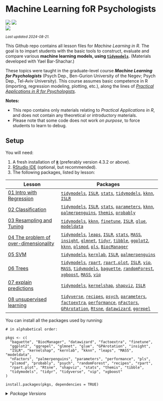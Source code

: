 
# Machine Learning foR Psychologists

[![](https://img.shields.io/badge/Open%20Educational%20Resources-Compatable-brightgreen.png)](https://creativecommons.org/about/program-areas/education-oer/)
[![](https://img.shields.io/badge/CC-BY--NC%204.0-lightgray)](http://creativecommons.org/licenses/by-nc/4.0/)  
[![](https://img.shields.io/badge/Language-R-blue.png)](http://cran.r-project.org/)

<sub>*Last updated 2024-08-21.*</sub>

This Github repo contains all lesson files for *Machine Learning in R*.
The goal is to impart students with the basic tools to construct,
evaluate and compare various **machine learning models, using
[`tidymodels`](https://www.tidymodels.org/)**. (Materials developed with
Yael Bar-Shachar.)

These topics were taught in the graduate-level course ***Machine
Learning for Psychologists*** (Psych Dep., Ben-Gurion University of the
Negev; Psych Dep., Tel-Aviv University). This course assumes basic
competence in R (importing, regression modeling, plotting, etc.), along
the lines of [*Practical Applications in R for
Psychologists*](https://github.com/mattansb/Practical-Applications-in-R-for-Psychologists).

**Notes:**

- This repo contains only materials relating to *Practical Applications
  in R*, and does not contain any theoretical or introductory
  materials.  
- Please note that some code does not work *on purpose*, to force
  students to learn to debug.

## Setup

You will need:

1.  A fresh installation of [**`R`**](https://cran.r-project.org/)
    (preferably version 4.3.2 or above).
2.  [RStudio IDE](https://www.rstudio.com/products/rstudio/download/)
    (optional, but recommended).
3.  The following packages, listed by lesson:

| Lesson                                                                                  | Packages                                                                                                                                                                                                                                                                                                                                                                                                                                                                                                                                                                                                                                                                                                                                                                                       |
|-----------------------------------------------------------------------------------------|------------------------------------------------------------------------------------------------------------------------------------------------------------------------------------------------------------------------------------------------------------------------------------------------------------------------------------------------------------------------------------------------------------------------------------------------------------------------------------------------------------------------------------------------------------------------------------------------------------------------------------------------------------------------------------------------------------------------------------------------------------------------------------------------|
| [01 Intro with Regression](/01%20Intro%20with%20Regression)                             | [`tidymodels`](https://CRAN.R-project.org/package=tidymodels), [`ISLR`](https://CRAN.R-project.org/package=ISLR), [`stats`](https://CRAN.R-project.org/package=stats), [`tidymodels`](https://CRAN.R-project.org/package=tidymodels), [`kknn`](https://CRAN.R-project.org/package=kknn), [`ISLR`](https://CRAN.R-project.org/package=ISLR)                                                                                                                                                                                                                                                                                                                                                                                                                                                     |
| [02 Classification](/02%20Classification)                                               | [`tidymodels`](https://CRAN.R-project.org/package=tidymodels), [`ISLR`](https://CRAN.R-project.org/package=ISLR), [`stats`](https://CRAN.R-project.org/package=stats), [`parameters`](https://CRAN.R-project.org/package=parameters), [`kknn`](https://CRAN.R-project.org/package=kknn), [`palmerpenguins`](https://CRAN.R-project.org/package=palmerpenguins), [`themis`](https://CRAN.R-project.org/package=themis), [`probably`](https://CRAN.R-project.org/package=probably)                                                                                                                                                                                                                                                                                                               |
| [03 Resampling and Tuning](/03%20Resampling%20and%20Tuning)                             | [`tidymodels`](https://CRAN.R-project.org/package=tidymodels), [`kknn`](https://CRAN.R-project.org/package=kknn), [`finetune`](https://CRAN.R-project.org/package=finetune), [`ISLR`](https://CRAN.R-project.org/package=ISLR), [`glue`](https://CRAN.R-project.org/package=glue), [`modeldata`](https://CRAN.R-project.org/package=modeldata)                                                                                                                                                                                                                                                                                                                                                                                                                                                 |
| [04 The problem of over-dimensionality](/04%20The%20problem%20of%20over-dimensionality) | [`tidymodels`](https://CRAN.R-project.org/package=tidymodels), [`leaps`](https://CRAN.R-project.org/package=leaps), [`ISLR`](https://CRAN.R-project.org/package=ISLR), [`stats`](https://CRAN.R-project.org/package=stats), [`MASS`](https://CRAN.R-project.org/package=MASS), [`insight`](https://CRAN.R-project.org/package=insight), [`glmnet`](https://CRAN.R-project.org/package=glmnet), [`tidyr`](https://CRAN.R-project.org/package=tidyr), [`tibble`](https://CRAN.R-project.org/package=tibble), [`ggplot2`](https://CRAN.R-project.org/package=ggplot2), [`kknn`](https://CRAN.R-project.org/package=kknn), [`plsmod`](https://CRAN.R-project.org/package=plsmod), [`pls`](https://CRAN.R-project.org/package=pls), [`BiocManager`](https://CRAN.R-project.org/package=BiocManager) |
| [05 SVM](/05%20SVM)                                                                     | [`tidymodels`](https://CRAN.R-project.org/package=tidymodels), [`kernlab`](https://CRAN.R-project.org/package=kernlab), [`ISLR`](https://CRAN.R-project.org/package=ISLR), [`palmerpenguins`](https://CRAN.R-project.org/package=palmerpenguins)                                                                                                                                                                                                                                                                                                                                                                                                                                                                                                                                               |
| [06 Trees](/06%20Trees)                                                                 | [`tidymodels`](https://CRAN.R-project.org/package=tidymodels), [`rpart`](https://CRAN.R-project.org/package=rpart), [`rpart.plot`](https://CRAN.R-project.org/package=rpart.plot), [`ISLR`](https://CRAN.R-project.org/package=ISLR), [`vip`](https://CRAN.R-project.org/package=vip), [`MASS`](https://CRAN.R-project.org/package=MASS), [`tidymodels`](https://CRAN.R-project.org/package=tidymodels), [`baguette`](https://CRAN.R-project.org/package=baguette), [`randomForest`](https://CRAN.R-project.org/package=randomForest), [`xgboost`](https://CRAN.R-project.org/package=xgboost), [`MASS`](https://CRAN.R-project.org/package=MASS), [`vip`](https://CRAN.R-project.org/package=vip)                                                                                             |
| [07 explain predictions](/07%20explain%20predictions)                                   | [`tidymodels`](https://CRAN.R-project.org/package=tidymodels), [`kernelshap`](https://CRAN.R-project.org/package=kernelshap), [`shapviz`](https://CRAN.R-project.org/package=shapviz), [`ISLR`](https://CRAN.R-project.org/package=ISLR)                                                                                                                                                                                                                                                                                                                                                                                                                                                                                                                                                       |
| [08 unsupervised learning](/08%20unsupervised%20learning)                               | [`tidyverse`](https://CRAN.R-project.org/package=tidyverse), [`recipes`](https://CRAN.R-project.org/package=recipes), [`psych`](https://CRAN.R-project.org/package=psych), [`parameters`](https://CRAN.R-project.org/package=parameters), [`factoextra`](https://CRAN.R-project.org/package=factoextra), [`performance`](https://CRAN.R-project.org/package=performance), [`nFactors`](https://CRAN.R-project.org/package=nFactors), [`GPArotation`](https://CRAN.R-project.org/package=GPArotation), [`Rtsne`](https://CRAN.R-project.org/package=Rtsne), [`datawizard`](https://CRAN.R-project.org/package=datawizard), [`ggrepel`](https://CRAN.R-project.org/package=ggrepel)                                                                                                              |

You can install all the packages used by running:

    # in alphabetical order:

    pkgs <- c(
      "baguette", "BiocManager", "datawizard", "factoextra", "finetune",
      "ggplot2", "ggrepel", "glmnet", "glue", "GPArotation", "insight",
      "ISLR", "kernelshap", "kernlab", "kknn", "leaps", "MASS", "modeldata",
      "nFactors", "palmerpenguins", "parameters", "performance", "pls",
      "plsmod", "probably", "psych", "randomForest", "recipes", "rpart",
      "rpart.plot", "Rtsne", "shapviz", "stats", "themis", "tibble",
      "tidymodels", "tidyr", "tidyverse", "vip", "xgboost"
    )

    install.packages(pkgs, dependencies = TRUE)

<details>
<summary>
<i>Package Versions</i>
</summary>

The package versions used here:

``` r
# | echo: false
packinfo <- installed.packages(fields = c("Package", "Version"))

get_src <- function(pkg) {
  pd <- packageDescription(pkg)
  if (is.null(src <- pd$Repository)) {
    if (!is.null(src <- pd$GithubRepo)) {
      src <- paste0("Github: ",pd$GithubUsername,"/",src)
    } else {
      src <- "Dev"
    }
  }
  return(src)
}

V <- packinfo[pkgs,"Version"]
src <- sapply(pkgs, get_src)
# setNames(paste0(V, " (", src,")"), pkgs)

v_info <- paste0(glue::glue(" - `{pkgs}` {V} (*{src}*)"), collapse = "\n")
```

- `baguette` 1.0.2 (*CRAN*)
- `BiocManager` 1.30.23 (*CRAN*)
- `datawizard` 0.11.0 (*CRAN*)
- `factoextra` 1.0.7 (*CRAN*)
- `finetune` 1.2.0 (*CRAN*)
- `ggplot2` 3.5.1 (*CRAN*)
- `ggrepel` 0.9.5 (*CRAN*)
- `glmnet` 4.1-8 (*CRAN*)
- `glue` 1.7.0 (*CRAN*)
- `GPArotation` 2024.3-1 (*CRAN*)
- `insight` 0.20.1 (*CRAN*)
- `ISLR` 1.4 (*CRAN*)
- `kernelshap` 0.4.1 (*CRAN*)
- `kernlab` 0.9-32 (*CRAN*)
- `kknn` 1.3.1 (*CRAN*)
- `leaps` 3.1 (*CRAN*)
- `MASS` 7.3-60.0.1 (*CRAN*)
- `modeldata` 1.3.0 (*CRAN*)
- `nFactors` 2.4.1.1 (*CRAN*)
- `palmerpenguins` 0.1.1 (*CRAN*)
- `parameters` 0.22.0 (*CRAN*)
- `performance` 0.12.0 (*CRAN*)
- `pls` 2.8-3 (*CRAN*)
- `plsmod` 1.0.0 (*CRAN*)
- `probably` 1.0.3 (*CRAN*)
- `psych` 2.4.3 (*CRAN*)
- `randomForest` 4.7-1.1 (*CRAN*)
- `recipes` 1.0.10 (*CRAN*)
- `rpart` 4.1.21 (*CRAN*)
- `rpart.plot` 3.1.2 (*CRAN*)
- `Rtsne` 0.17 (*CRAN*)
- `shapviz` 0.9.3 (*CRAN*)
- `stats` 4.3.2 (*Dev*)
- `themis` 1.0.2 (*CRAN*)
- `tibble` 3.2.1 (*CRAN*)
- `tidymodels` 1.2.0 (*CRAN*)
- `tidyr` 1.3.1 (*CRAN*)
- `tidyverse` 2.0.0 (*CRAN*)
- `vip` 0.4.1 (*CRAN*)
- `xgboost` 1.7.7.1 (*CRAN*)

</details>
